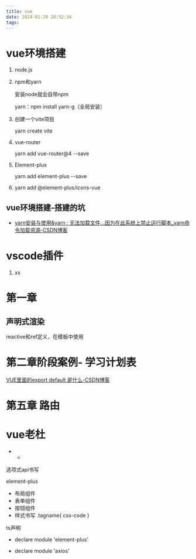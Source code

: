```yaml
---
title: vue
date: 2024-01-20 20:52:34
tags:
---
```


# vue环境搭建

1. node.js

2. npm和yarn

   安装node就会自带npm

   yarn：npm install yarn-g（全局安装）

3. 创建一个vite项目

   yarn create vite

4. vue-router

   yarn add vue-router@4 --save
5. Element-plus

   yarn add element-plus --save

6. yarn add @element-plus/icons-vue

## vue环境搭建-搭建的坑

- [yarn安装与使用&yarn : 无法加载文件...因为在此系统上禁止运行脚本_yarn命令加载资源-CSDN博客](https://blog.csdn.net/Imagirl1/article/details/122014743)

# vscode插件

1. xx



# 第一章

## 声明式渲染

reactive和ref定义，在模板中使用





# 第二章阶段案例- 学习计划表

[VUE里面的export default 是什么-CSDN博客](https://blog.csdn.net/weixin_46129834/article/details/106425246)



# 第五章 路由



# vue老杜



- - 




选项式api书写

element-plus

- 布局组件
- 表单组件
- 按钮组件
- 样式书写 .tagname{ css-code }

ts声明

- declare module 'element-plus'

- declare module 'axios'

